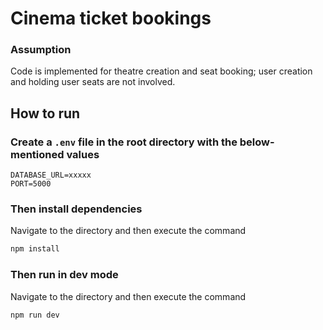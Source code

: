 # Cinema ticket bookings

### Assumption
Code is implemented for theatre creation and seat booking; user creation and holding user seats are not involved.

## How to run
### Create a `.env` file in the root directory with the below-mentioned values
  ```env
  DATABASE_URL=xxxxx
  PORT=5000
  ```

### Then install dependencies
Navigate to the directory and then execute the command
```cmd 
npm install
```

### Then run in dev mode
Navigate to the directory and then execute the command
```cmd 
npm run dev
```
